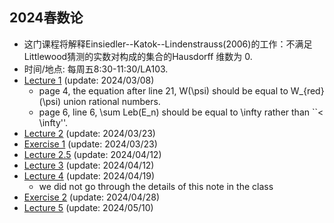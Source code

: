 ##  2024春数论

 - 这门课程将解释Einsiedler--Katok--Lindenstrauss(2006)的工作：不满足Littlewood猜测的实数对构成的集合的Hausdorff 维数为 0.
 - 时间/地点: 每周五8:30-11:30/LA103.
 - [Lecture 1](https://runlinzhang.github.io/2024SP_Lecture_1.pdf?raw=true) (update: 2024/03/08)
   - page 4, the equation after line 21, W(\psi) should be equal to W_{red}(\psi) union rational numbers.
   - page 6, line 6, \sum Leb(E_n) should be equal to \infty rather than ``< \infty''.
 - [Lecture 2](https://runlinzhang.github.io/2024SP_Lecture_2_0323.pdf?raw=true) (update: 2024/03/23)
 - [Exercise 1](https://runlinzhang.github.io/2024SP_Exercise_1_0323.pdf?raw=true) (update: 2024/03/23)
 - [Lecture 2.5](https://runlinzhang.github.io/2024SP_Lecture_2.5_0412.pdf?raw=true) (update: 2024/04/12)
 - [Lecture 3](https://runlinzhang.github.io/2024SP_Lecture_3_0412.pdf?raw=true) (update: 2024/04/12)
 - [Lecture 4](https://runlinzhang.github.io/2024SP_Lecture_4_0419.pdf?raw=true) (update: 2024/04/19)
     - we did not go through the details of this note in the class
 - [Exercise 2](https://runlinzhang.github.io/2024SP_Exercise_2_0428.pdf?raw=true) (update: 2024/04/28)
 - [Lecture 5](https://runlinzhang.github.io/2024SP_Lecture_5_0510.pdf?raw=true) (update: 2024/05/10)
   
